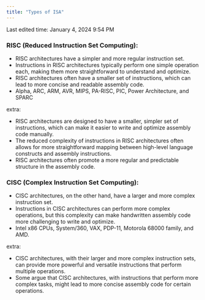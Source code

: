 ```yaml
---
title: "Types of ISA"
---
```

Last edited time: January 4, 2024 9:54 PM

### R**ISC (Reduced Instruction Set Computing):**

- RISC architectures have a simpler and more regular instruction set.
- Instructions in RISC architectures typically perform one simple operation each, making them more straightforward to understand and optimize.
- RISC architectures often have a smaller set of instructions, which can lead to more concise and readable assembly code.
- Alpha, ARC, ARM, AVR, MIPS, PA-RISC, PIC, Power Architecture, and SPARC

extra:

- RISC architectures are designed to have a smaller, simpler set of instructions, which can make it easier to write and optimize assembly code manually.
- The reduced complexity of instructions in RISC architectures often allows for more straightforward mapping between high-level language constructs and assembly instructions.
- RISC architectures often promote a more regular and predictable structure in the assembly code.

### **CISC (Complex Instruction Set Computing):**

- CISC architectures, on the other hand, have a larger and more complex instruction set.
- Instructions in CISC architectures can perform more complex operations, but this complexity can make handwritten assembly code more challenging to write and optimize.
- Intel x86 CPUs, System/360, VAX, PDP-11, Motorola 68000 family, and AMD.

extra: 

- CISC architectures, with their larger and more complex instruction sets, can provide more powerful and versatile instructions that perform multiple operations.
- Some argue that CISC architectures, with instructions that perform more complex tasks, might lead to more concise assembly code for certain operations.

